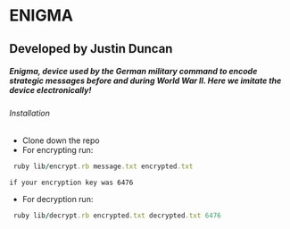 # ENIGMA

## Developed by Justin Duncan 

##### Enigma, device used by the German military command to encode strategic messages before and during World War II. Here we imitate the device electronically!

###### Installation
- Clone down the repo
- For encrypting run:
```ruby
 ruby lib/encrypt.rb message.txt encrypted.txt 
```

`if your encryption key was 6476`

- For decryption run: 
```ruby
 ruby lib/decrypt.rb encrypted.txt decrypted.txt 6476
```
